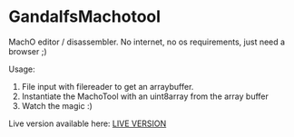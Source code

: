 # GandalfsMachotool
MachO editor / disassembler. No internet, no os requirements, just need a browser ;)

Usage:
1. File input with filereader to get an arraybuffer.
2. Instantiate the MachoTool with an uint8array from the array buffer
3. Watch the magic :)

Live version available here: <a href="macho.html" target="_blank" rel="noopener">LIVE VERSION</a>
